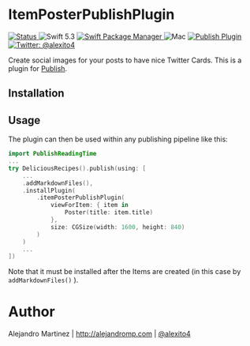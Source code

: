 # ItemPosterPublishPlugin

<a href="https://github.com/alexito4/ReadingTimePublishPlugin/actions?query=workflow%3ATest+branch%3Amaster
">
    <img src="https://github.com/alexito4/ReadingTimePublishPlugin/workflows/Test/badge.svg?branch=master" alt="Status" />
</a>
![Swift 5.3](https://img.shields.io/badge/Swift-5.3-orange.svg)
<a href="https://swift.org/package-manager">
    <img src="https://img.shields.io/badge/SwiftPM-compatible-brightgreen.svg?style=flat" alt="Swift Package Manager" />
</a>
![Mac](https://img.shields.io/badge/platforms-mac-brightgreen.svg?style=flat)
<a href="https://github.com/JohnSundell/Publish">
    <img src="https://img.shields.io/badge/Publish-Plugin-orange.svg?style=flat" alt="Publish Plugin" />
</a>
<a href="https://twitter.com/alexito4">
    <img src="https://img.shields.io/badge/twitter-@alexito4-blue.svg?style=flat" alt="Twitter: @alexito4" />
</a>

Create social images for your posts to have nice Twitter Cards. This is a plugin for [Publish](https://github.com/JohnSundell/Publish).

## Installation

## Usage

The plugin can then be used within any publishing pipeline like this:

```swift
import PublishReadingTime
...
try DeliciousRecipes().publish(using: [
    ...
    .addMarkdownFiles(),
    .installPlugin(
        .itemPosterPublishPlugin(
            viewForItem: { item in
                Poster(title: item.title)
            },
            size: CGSize(width: 1600, height: 840)
        )
    )
    ...
])
```
Note that it must be installed after the Items are created (in this case by `addMarkdownFiles()` ).

# Author

Alejandro Martinez | http://alejandromp.com | [@alexito4](https://twitter.com/alexito4)
